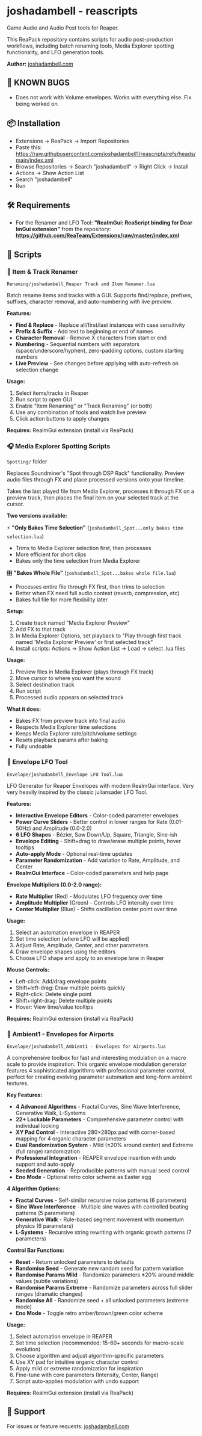 # joshadambell - reascripts

Game Audio and Audio Post tools for Reaper.

This ReaPack repository contains scripts for audio post-production workflows, including batch renaming tools, Media Explorer spotting functionality, and LFO generation tools.

**Author:** [joshadambell.com](https://joshadambell.com)

## 📝 KNOWN BUGS
- Does not work with Volume envelopes. Works with everything else. Fix being worked on.

## 📦 Installation

- Extensions → ReaPack → Import Repositories
- Paste this: https://raw.githubusercontent.com/joshadambell1/reascripts/refs/heads/main/index.xml
- Browse Repositories → Search "joshadambell" → Right Click → Install
- Actions → Show Action List
- Search "joshadambell"
- Run

## 🛠️ Requirements

- For the Renamer and LFO Tool: **"ReaImGui: ReaScript binding for Dear ImGui extension"** from the repository: **https://github.com/ReaTeam/Extensions/raw/master/index.xml**

## 📜 Scripts

### 📝 Item & Track Renamer
`Renaming/joshadambell_Reaper Track and Item Renamer.lua`

Batch rename items and tracks with a GUI. Supports find/replace, prefixes, suffixes, character removal, and auto-numbering with live preview.

**Features:**
- **Find & Replace** - Replace all/first/last instances with case sensitivity
- **Prefix & Suffix** - Add text to beginning or end of names
- **Character Removal** - Remove X characters from start or end
- **Numbering** - Sequential numbers with separators (space/underscore/hyphen), zero-padding options, custom starting numbers
- **Live Preview** - See changes before applying with auto-refresh on selection change

**Usage:**
1. Select items/tracks in Reaper
2. Run script to open GUI
3. Enable "Item Renaming" or "Track Renaming" (or both)
4. Use any combination of tools and watch live preview
5. Click action buttons to apply changes

**Requires:** ReaImGui extension (install via ReaPack)

### 🎧 Media Explorer Spotting Scripts  
`Spotting/` folder

Replaces Soundminer's "Spot through DSP Rack" functionality. Preview audio files through FX and place processed versions onto your timeline.

Takes the last played file from Media Explorer, processes it through FX on a preview track, then places the final item on your selected track at the cursor.

**Two versions available:**

⚡ **"Only Bakes Time Selection"** (`joshadambell_Spot...only bakes time selection.lua`)
- Trims to Media Explorer selection first, then processes
- More efficient for short clips
- Bakes only the time selection from Media Explorer

🎛️ **"Bakes Whole File"** (`joshadambell_Spot...bakes whole file.lua`)
- Processes entire file through FX first, then trims to selection
- Better when FX need full audio context (reverb, compression, etc)
- Bakes full file for more flexibility later

**Setup:**
1. Create track named "Media Explorer Preview"
2. Add FX to that track  
3. In Media Explorer Options, set playback to "Play through first track named 'Media Explorer Preview' or first selected track"
4. Install scripts: Actions → Show Action List → Load → select .lua files

**Usage:**
1. Preview files in Media Explorer (plays through FX track)
2. Move cursor to where you want the sound
3. Select destination track
4. Run script
5. Processed audio appears on selected track

**What it does:**
- Bakes FX from preview track into final audio
- Respects Media Explorer time selections
- Keeps Media Explorer rate/pitch/volume settings
- Resets playback params after baking
- Fully undoable

### 🌊 Envelope LFO Tool
`Envelope/joshadambell_Envelope LFO Tool.lua`

LFO Generator for Reaper Envelopes with modern ReaImGui interface. Very very heavily inspired by the classic juliansader LFO Tool.

**Features:**
- **Interactive Envelope Editors** - Color-coded parameter envelopes
- **Power Curve Sliders** - Better control in lower ranges for Rate (0.01-50Hz) and Amplitude (0.0-2.0)
- **6 LFO Shapes** - Bézier, Saw Down/Up, Square, Triangle, Sine-ish
- **Envelope Editing** - Shift+drag to draw/erase multiple points, hover tooltips
- **Auto-apply Mode** - Optional real-time updates
- **Parameter Randomization** - Add variation to Rate, Amplitude, and Center
- **ReaImGui Interface** - Color-coded parameters and help page

**Envelope Multipliers (0.0-2.0 range):**
- **Rate Multiplier** (Red) - Modulates LFO frequency over time
- **Amplitude Multiplier** (Green) - Controls LFO intensity over time  
- **Center Multiplier** (Blue) - Shifts oscillation center point over time

**Usage:**
1. Select an automation envelope in REAPER
2. Set time selection (where LFO will be applied)
3. Adjust Rate, Amplitude, Center, and other parameters
4. Draw envelope shapes using the editors
5. Choose LFO shape and apply to an envelope lane in Reaper

**Mouse Controls:**
- Left-click: Add/drag envelope points
- Shift+left-drag: Draw multiple points quickly
- Right-click: Delete single point
- Shift+right-drag: Delete multiple points
- Hover: View time/value tooltips

**Requires:** ReaImGui extension (install via ReaPack)

### 🌟 Ambient1 - Envelopes for Airports
`Envelope/joshadambell_Ambient1 - Envelopes for Airports.lua`

A comprehensive toolbox for fast and interesting modulation on a macro scale to provide inspiration. This organic envelope modulation generator features 4 sophisticated algorithms with professional parameter control, perfect for creating evolving parameter automation and long-form ambient textures.

**Key Features:**
- **4 Advanced Algorithms** - Fractal Curves, Sine Wave Interference, Generative Walk, L-Systems  
- **22+ Lockable Parameters** - Comprehensive parameter control with individual locking
- **XY Pad Control** - Interactive 280×280px pad with corner-based mapping for 4 organic character parameters
- **Dual Randomization System** - Mild (±20% around center) and Extreme (full range) randomization
- **Professional Integration** - REAPER envelope insertion with undo support and auto-apply
- **Seeded Generation** - Reproducible patterns with manual seed control
- **Eno Mode** - Optional retro color scheme as Easter egg

**4 Algorithm Options:**
- **Fractal Curves** - Self-similar recursive noise patterns (6 parameters)
- **Sine Wave Interference** - Multiple sine waves with controlled beating patterns (5 parameters)  
- **Generative Walk** - Rule-based segment movement with momentum physics (6 parameters)
- **L-Systems** - Recursive string rewriting with organic growth patterns (7 parameters)

**Control Bar Functions:**
- **Reset** - Return unlocked parameters to defaults
- **Randomise Seed** - Generate new random seed for pattern variation
- **Randomise Params Mild** - Randomize parameters ±20% around middle values (subtle variations)
- **Randomise Params Extreme** - Randomize parameters across full slider ranges (dramatic changes)
- **Randomise All** - Randomize seed + all unlocked parameters (extreme mode)
- **Eno Mode** - Toggle retro amber/brown/green color scheme

**Usage:**
1. Select automation envelope in REAPER
2. Set time selection (recommended: 15-60+ seconds for macro-scale evolution)
3. Choose algorithm and adjust algorithm-specific parameters
4. Use XY pad for intuitive organic character control
5. Apply mild or extreme randomization for inspiration  
6. Fine-tune with core parameters (Intensity, Center, Range)
7. Script auto-applies modulation with undo support

**Requires:** ReaImGui extension (install via ReaPack)

## 💬 Support

For issues or feature requests: [joshadambell.com](https://joshadambell.com)
